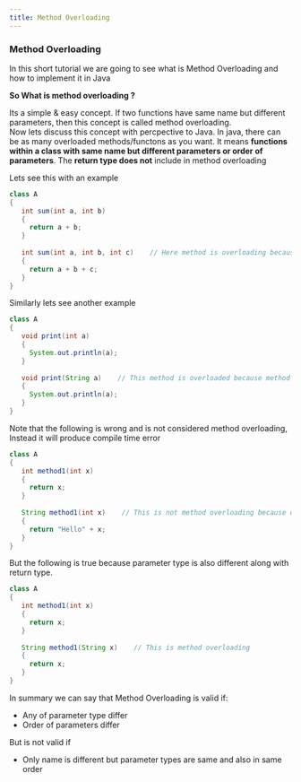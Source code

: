 ```yaml
---
title: Method Overloading
---
```


<div>

 <h3>
  Method Overloading
 </h3>

 In this short tutorial we are going to see what is Method Overloading and how to implement it in Java<br>

 <strong>So What is method overloading ?</strong> <br>

Its a simple & easy concept. If two functions have same name but different parameters, then this concept is called method overloading.
 <br> 
 Now lets discuss this concept with percpective to Java. In java, there can be as many overloaded methods/functons as you want.
 It means <strong>functions within a class with same name but different parameters or order of parameters</strong>. The <strong>return type does not</strong> include in
 method overloading
 
 Lets see this with an example <br>
 
 ```java
 class A
 {
    int sum(int a, int b)
    {
      return a + b;
    }
    
    int sum(int a, int b, int c)    // Here method is overloading because parameters are different
    {
      return a + b + c;
    }
 }
 ```
 
 Similarly lets see another example
 ```java
 class A
 {
    void print(int a)
    {
      System.out.println(a);
    }
    
    void print(String a)    // This method is overloaded because method with name print already exists but that have a different parameter type
    {
      System.out.println(a);
    }
 }
 ```

 Note that the following is wrong and is not considered method overloading, Instead it will produce compile time error
 ```java
 class A
 {
    int method1(int x)
    {
      return x;
    }
    
    String method1(int x)    // This is not method overloading because only the return type is different but name & parameters are same
    {
      return "Hello" + x;
    }
 }
 ```
 
 But the following is true because parameter type is also different along with return type.
 ```java
 class A
 {
    int method1(int x)
    {
      return x;
    }
    
    String method1(String x)    // This is method overloading
    {
      return x;
    }
 }
 ```
 
 In summary we can say that Method Overloading is valid if:
 <ul>
  <li>Any of parameter type differ</li>
  <li>Order of parameters differ</li>
 </ul>
 But is not valid if
 <ul>
  <li>Only name is different but parameter types are same and also in same order</li>
 </ul>
 
</div>
